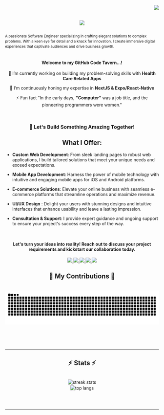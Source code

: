 <img align="right" src="https://komarev.com/ghpvc/?username=Eh1z&color=blueviolet&plastic" />

<h1 align="center">
<img src="https://readme-typing-svg.herokuapp.com/?font=Righteous&size=35&center=true&vCenter=true&width=500&height=70&duration=4000&lines=Hello+There!+👋;+I'm+Godsent+Oyarekhua!;"/>
</h1>

<small align="center">A passionate Software Engineer  specializing in crafting elegant solutions to complex problems. With a keen eye for detail and a knack for innovation, I create immersive digital experiences that captivate audiences and drive business growth.
</small>
<br/>
<br/>

<div align="center">
<h4>Welcome to my GitHub Code Tavern...!</h4>
     
🔭 I’m currently working on building my problem-solving skills with **Health Care Related Apps**

🌱 I’m continuously honing my expertise in **NextJS & Expo/React-Native**

⚡ Fun fact "In the early days, **"Computer"** was a job title, and the pioneering programmers were women."
 </div>
 <br/>
 
 <div align="center">
    
<h3 align="center"> 🚀 Let's Build Something Amazing Together!</h3>

## What I Offer:
<div align="left">

- **Custom Web Development**: From sleek landing pages to robust web applications, I build tailored solutions that meet your unique needs and exceed expectations.

- **Mobile App Development**: Harness the power of mobile technology with intuitive and engaging mobile apps for iOS and Android platforms.
    
- **E-commerce Solutions**: Elevate your online business with seamless e-commerce platforms that streamline operations and maximize revenue.
    
- **UI/UX Design** : Delight your users with stunning designs and intuitive interfaces that enhance usability and leave a lasting impression.
    
- **Consultation & Support**: I provide expert guidance and ongoing support to ensure your project's success every step of the way.
</div>
<br/>

</div>
 
<div align="center"> 
   <h4>Let's turn your ideas into reality! Reach out to discuss your project requirements and kickstart our collaboration today.</h4>
  <a href="mailto:godsentehiz11@gmail.com">
    <img src="https://img.shields.io/badge/Gmail-333333?style=for-the-badge&logo=gmail&logoColor=red" />
  </a>
  
  <a href=https://twitter.com/GodsentEhiz>
     <img src="https://img.shields.io/badge/twitter-%231DA1F2.svg?&style=for-the-badge&logo=twitter&logoColor=white" />
  </a>
    
 <a href=https://discord.com/users/Eh1z#7745>
     <img src="https://img.shields.io/badge/Discord-7289DA?style=for-the-badge&logo=discord&logoColor=white" />
 </a>  
 
  <a href="https://www.linkedin.com/in/godsentehiz/" target="_blank">
    <img src="https://img.shields.io/badge/LinkedIn-0077B5?style=for-the-badge&logo=linkedin&logoColor=white" target="_blank" />
  </a>
  
  <a href="https://oyarekhua-godsent.netlify.app" target="_blank">
     <img src="https://img.shields.io/badge/Portfolio-FF5722?style=for-the-badge&logo=todoist&logoColor=white" target="_blank" />
<!-- sqlite, safari, google-chrome are other good icon options -->
    
  </a>
</div>


<div align="center">
  <h2>🐍 My Contributions 🐍</h2>
  <br>
  <img alt="snake eating my contributions" src="https://raw.githubusercontent.com/Eh1z/Eh1z/output/github-contribution-grid-snake.svg" />
  
  <br/><br/><br/>
</div>

<hr/>

<h2 align="center">⚡ Stats ⚡</h2>
<br>
<div align=center>
  <img width=390 src="http://github-readme-streak-stats.herokuapp.com/?user=Eh1z&count_private=true&theme=default&border_radius=5" alt="streak stats"/>
  <br/>
  <img width=325 align="center" src="https://github-Eh1z-readme-stats.vercel.app/api/top-langs/?username=Eh1z&hide=HTML&langs_count=8&layout=compact&theme=default&border_radius=10&size_weight=0.5&count_weight=0.5&exclude_repo=github-readme-stats" alt="top langs" />
</div>

<br/><br/>

<hr/>







